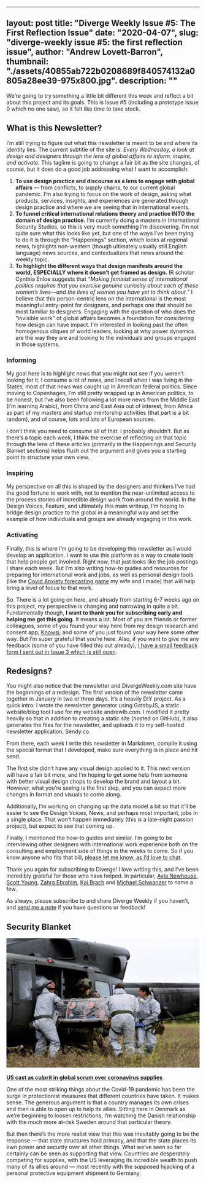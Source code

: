 
---
layout: post
title: "Diverge Weekly Issue #5: The First Reflection Issue"
date: "2020-04-07",
slug: "diverge-weekly issue #5: the first reflection issue",
author: "Andrew Lovett-Barron",
thumbnail: "./assets/40855ab722b0208689f840574132a0805a28ee39-975x800.jpg".
description: ""
---

We’re going to try something a little bit different this week and reflect a bit about this project and its goals. This is issue #5 (including a prototype issue 0 which no one saw), so it felt like time to take stock.

## What is this Newsletter?

I’m still trying to figure out what this newsletter is meant to be and where its identity lies. The current subtitle of the site is: _Every Wednesday, a look at design and designers through the lens of global affairs to inform, inspire, and activate._ This tagline is going to change a fair bit as the site changes, of course, but it does do a good job addressing what I want to accomplish:

1. **To use design practice and discourse as a lens to engage with global affairs** — from conflicts, to supply chains, to our current global pandemic. I’m also trying to focus on the work of design, asking what products, services, insights, and experiences are generated through design practice and where we are seeing that in international events.
2. **To funnel critical international relations theory and practice INTO the domain of design practice.** I’m currently doing a masters in International Security Studies, so this is very much something I’m discovering. I’m not quite sure what this looks like yet, but one of the ways I’ve been trying to do it is through the “Happenings” section, which looks at regional news, highlights non-western (though ultimately usually still English language) news sources, and contextualizes that news around the weekly topic.
3. **To highlight the different ways that design manifests around the world, ESPECIALLY where it doesn’t get framed as design.** IR scholar Cynthia Enloe suggests that _“Making feminist sense of international politics requires that you exercise genuine curiosity about each of these women’s lives—and the lives of women you have yet to think about.”_ I believe that this person-centric lens on the international is the most meaningful entry-point for designers, and perhaps one that should be most familiar to designers. Engaging with the question of who does the “invisible work” of global affairs becomes a foundation for considering how design can have impact. I’m interested in looking past the often homogenous cliques of world leaders, looking at why power dynamics are the way they are and looking to the individuals and groups engaged in those systems.

### Informing

My goal here is to highlight news that you might not see if you weren’t looking for it. I consume a lot of news, and I recall when I was living in the States, most of that news was caught up in American federal politics. Since moving to Copenhagen, I’m still pretty wrapped up in American politics, to be honest, but I’ve also been following a lot more news from the Middle East (I’m learning Arabic), from China and East Asia out of interest, from Africa as part of my masters and startup mentorship activities (that part is a bit random), and of course, lots and lots of European sources.

I don’t think you need to consume all of that. I probably shouldn’t. But as there’s a topic each week, I think the exercise of reflecting on that topic through the lens of these articles (primarily in the Happenings and Security Blanket sections) helps flush out the argument and gives you a starting point to structure your own view.

### Inspiring

My perspective on all this is shaped by the designers and thinkers I’ve had the good fortune to work with, not to mention the near-unlimited access to the process stories of incredible design work from around the world. In the Design Voices, Feature, and ultimately this main writeup, I’m hoping to bridge design practice to the global in a meaningful way and set the example of how individuals and groups are already engaging in this work.

### Activating

Finally, this is where I’m going to be developing this newsletter as I would develop an application. I want to use this platform as a way to create tools that help people get involved. Right now, that just looks like the job postings I share each week. But I’m also writing how-to guides and resources for preparing for international work and jobs, as well as personal design tools (like the [Covid Anxiety forecasting game](https://andrewlb.com/covid-anxiety/) my wife and I made) that will help bring a level of focus to that work.

So. There is a lot going on here, and already from starting 6-7 weeks ago on this project, my perspective is changing and narrowing in quite a bit. Fundamentally though, **I want to thank you for subscribing early and helping me get this going.** It means a lot. Most of you are friends or former colleagues, some of you found your way here from my design research and consent app, [Knowsi](https://knowsi.com/), and some of you just found your way here some other way. But I’m super grateful that you’re here. Also, if you want to give me any feedback (some of you have filled this out already), [I have a small feedback form I sent out in Issue 3 which is still open](https://andrewlb.typeform.com/to/AGyImr).

## Redesigns?

You might also notice that the newsletter and DivergeWeekly.com site have the beginnings of a redesign. The first version of the newsletter came together in January in two or three days. It’s a heavily DIY project. As a quick intro: I wrote the newsletter generator using GatsbyJS, a static website/blog tool I use for my website andrewlb.com. I modified it pretty heavily so that in addition to creating a static site (hosted on GitHub), it also generates the files for the newsletter, and uploads it to my self-hosted newsletter application, Sendy.co.

From there, each week I write this newsletter in Markdown, compile it using the special format that I developed, make sure everything is in place and hit send.

The first site didn’t have any visual design applied to it. This next version will have a fair bit more, and I’m hoping to get some help from someone with better visual design chops to develop the brand and layout a bit. However, what you’re seeing is the first step, and you can expect more changes in format and visuals to come along.

Additionally, I’m working on changing up the data model a bit so that it’ll be easier to see the Design Voices, News, and perhaps most important, jobs in a single place. That won’t happen immediately (this is a late-night passion project), but expect to see that coming up.

Finally, I mentioned the how-to guides and similar. I’m going to be interviewing other designers with international work experience both on the consulting and employment side of things in the weeks to come. So if you know anyone who fits that bill, [please let me know, as I’d love to chat](mailto:alb@andrewlb.com).

Thank you again for subscribing to Diverge! I love writing this, and I’ve been incredibly grateful for those who have helped. In particular, [Ayla Newhouse](http://www.aylanewhousedesign.com/), [Scott Young](https://twitter.com/scottalyoung), [Zahra Ebrahim](https://twitter.com/zahraeb), [Kai Brach](https://www.brizk.com/) and [Michael Schwanzer](https://www.zeitdice.com/) to name a few.

As always, please subscribe to and share Diverge Weekly if you haven’t, and [send me a note](mailto:alb@andrewlb.com) if you have questions or feedback!



## Security Blanket

![](./assets/116caf18ccff8b3b9045d4226e27c8d89518219d-512x342.jpg)

[**US cast as culprit in global scrum over coronavirus supplies**](https://www.politico.eu/article/coronavirus-united-states-cast-as-culprit-in-global-scrum-over-supplies/)

One of the most striking things about the Covid-19 pandemic has been the surge in protectionist measures that different countries have taken. It makes sense. The generous argument is that a country manages its own crises and then is able to open up to help its allies. Sitting here in Denmark as we’re beginning to loosen restrictions, I’m watching the Danish relationship with the much more at-risk Sweden around that particular theory.

But then there’s the more realist view that this was inevitably going to be the response — that state structures hold primacy, and that the state places its own power and security over all other things. What we’ve seen so far certainly can be seen as supporting that view. Countries are desperately competing for supplies, with the US leveraging its incredible wealth to push many of its allies around — most recently with the supposed hijacking of a personal protective equipment shipment to Germany.
